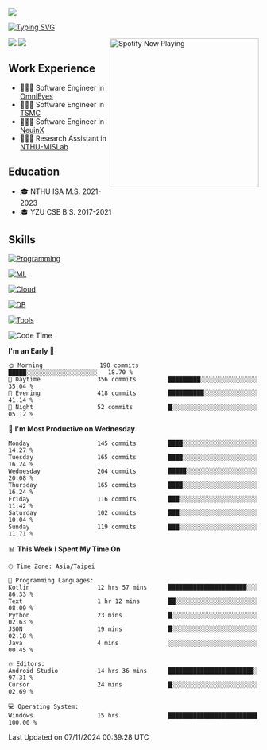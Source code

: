 ![](https://komarev.com/ghpvc/?username=peter0512lee&color=ff69b4)

[![Typing SVG](https://readme-typing-svg.herokuapp.com?color=F742BA&size=20&lines=Hi!+I'm+JYL)](https://git.io/typing-svg)

[<img src="https://spotify-now-playing.peter0512lee.vercel.app/api/spotify-playing" alt="Spotify Now Playing" width="300" align="right" />](https://open.spotify.com/user/21iyoswqgnkoe7peuesmqnhgy)

![](https://leetcard.jacoblin.cool/peter0512lee?theme=dark)
![](https://github-readme-activity-graph.vercel.app/graph?username=peter0512lee&theme=github)

## Work Experience
- 🧑🏻‍💻 Software Engineer in [OmniEyes](https://www.theomnieyes.com/)
- 🧑🏻‍💻 Software Engineer in [TSMC](https://www.tsmc.com/)
- 🧑🏻‍💻 Software Engineer in [NeuinX](https://neuinx.com/)
- 🧑🏻‍💻 Research Assistant in [NTHU-MISLab](https://mislab.cs.nthu.edu.tw/)

## Education
- 🎓 NTHU ISA M.S. 2021-2023
- 🎓 YZU CSE B.S. 2017-2021

## Skills
[![Programming](https://skillicons.dev/icons?i=cpp,py,kotlin)](https://skillicons.dev)

[![ML](https://skillicons.dev/icons?i=pytorch,opencv,sklearn)](https://skillicons.dev)

<!-- [![Web](https://skillicons.dev/icons?i=html,css,react,tailwind,nodejs,vite)](https://skillicons.dev) -->

[![Cloud](https://skillicons.dev/icons?i=aws,azure,docker,k8s)](https://skillicons.dev)

[![DB](https://skillicons.dev/icons?i=postgresql,firebase,sqlite,mongodb)](https://skillicons.dev)

[![Tools](https://skillicons.dev/icons?i=git,github,githubactions,vscode,postman,anaconda,androidstudio)](https://skillicons.dev)

<!--
<table><tr><td valign="top" width="50%">

<img src="https://github-readme-stats-sigma-five.vercel.app/api?username=peter0512lee&hide_border=true&show_icons=true&locale=en&layout=compact&theme=dracula" align="left" style="width: 100%" />

</td><td valign="top" width="50%">

<img src="https://github-readme-stats-sigma-five.vercel.app/api/top-langs?username=peter0512lee&hide_border=true&show_icons=true&locale=en&layout=compact&theme=dracula" align="left" style="width: 100%" />

</td></tr></table>  
-->

<!--START_SECTION:waka-->
![Code Time](http://img.shields.io/badge/Code%20Time-1%2C375%20hrs%206%20mins-blue)

**I'm an Early 🐤** 

```text
🌞 Morning                190 commits         █████░░░░░░░░░░░░░░░░░░░░   18.70 % 
🌆 Daytime                356 commits         █████████░░░░░░░░░░░░░░░░   35.04 % 
🌃 Evening                418 commits         ██████████░░░░░░░░░░░░░░░   41.14 % 
🌙 Night                  52 commits          █░░░░░░░░░░░░░░░░░░░░░░░░   05.12 % 
```
📅 **I'm Most Productive on Wednesday** 

```text
Monday                   145 commits         ████░░░░░░░░░░░░░░░░░░░░░   14.27 % 
Tuesday                  165 commits         ████░░░░░░░░░░░░░░░░░░░░░   16.24 % 
Wednesday                204 commits         █████░░░░░░░░░░░░░░░░░░░░   20.08 % 
Thursday                 165 commits         ████░░░░░░░░░░░░░░░░░░░░░   16.24 % 
Friday                   116 commits         ███░░░░░░░░░░░░░░░░░░░░░░   11.42 % 
Saturday                 102 commits         ███░░░░░░░░░░░░░░░░░░░░░░   10.04 % 
Sunday                   119 commits         ███░░░░░░░░░░░░░░░░░░░░░░   11.71 % 
```


📊 **This Week I Spent My Time On** 

```text
🕑︎ Time Zone: Asia/Taipei

💬 Programming Languages: 
Kotlin                   12 hrs 57 mins      ██████████████████████░░░   86.33 % 
Text                     1 hr 12 mins        ██░░░░░░░░░░░░░░░░░░░░░░░   08.09 % 
Python                   23 mins             █░░░░░░░░░░░░░░░░░░░░░░░░   02.63 % 
JSON                     19 mins             █░░░░░░░░░░░░░░░░░░░░░░░░   02.18 % 
Java                     4 mins              ░░░░░░░░░░░░░░░░░░░░░░░░░   00.45 % 

🔥 Editors: 
Android Studio           14 hrs 36 mins      ████████████████████████░   97.31 % 
Cursor                   24 mins             █░░░░░░░░░░░░░░░░░░░░░░░░   02.69 % 

💻 Operating System: 
Windows                  15 hrs              █████████████████████████   100.00 % 
```


 Last Updated on 07/11/2024 00:39:28 UTC
<!--END_SECTION:waka-->


<!--
**peter0512lee/peter0512lee** is a ✨ _special_ ✨ repository because its `README.md` (this file) appears on your GitHub profile.


